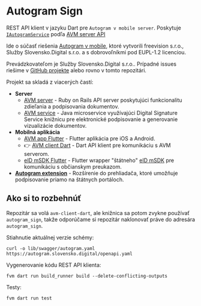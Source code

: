 # Autogram Sign

REST API klient v jazyku Dart pre `Autogram v mobile server`.
Poskytuje [`IAutogramService`](lib/src/iautogram_service.dart) podľa
[AVM server API](https://generator3.swagger.io/index.html?url=https://autogram.slovensko.digital/openapi.yaml)

Ide o súčasť riešenia [Autogram v mobile](https://sluzby.slovensko.digital/autogram-v-mobile/),
ktoré vytvorili freevision s.r.o., Služby Slovensko.Digital s.r.o. a s dobrovoľníkmi pod EUPL-1.2 licenciou.

Prevádzkovateľom je Služby Slovensko.Digital s.r.o..
Prípadné issues riešime v [GitHub projekte](https://github.com/orgs/slovensko-digital/projects/5)
alebo rovno v tomto repozitári.

Projekt sa skladá z viacerých častí:
- **Server**
  - [AVM server](https://github.com/slovensko-digital/avm-server) - Ruby on Rails API server poskytujúci funkcionalitu zdieľania a podpisovania dokumentov.
  - [AVM service](https://github.com/slovensko-digital/avm-service) - Java microservice využívajúci Digital Signature Service knižnicu pre elektronické podpisovanie a generovanie vizualizácie dokumentov.
- **Mobilná aplikácia**
  - [AVM app Flutter](https://github.com/slovensko-digital/avm-app-flutter) - Flutter aplikácia pre iOS a Android.
  - 👉 [AVM client Dart](https://github.com/slovensko-digital/avm-client-dart) - Dart API klient pre komunikáciu s AVM serverom.
  - [eID mSDK Flutter](https://github.com/slovensko-digital/eidmsdk-flutter) - Flutter wrapper "štátneho" [eID mSDK](https://github.com/eIDmSDK) pre komunikáciu s občianskym preukazom.
- [**Autogram extension**](https://github.com/slovensko-digital/autogram-extension) - Rozšírenie do prehliadača, ktoré umožňuje podpisovanie priamo na štátnych portáloch.

## Ako si to rozbehnúť

Repozitár sa volá `avm-client-dart`, ale knižnica sa potom zvykne používať `autogram_sign`, takže odporúčame si repozitár naklonovať práve do adresára `autogram_sign`.

Stiahnutie aktuálnej verzie schémy:

```shell
curl -o lib/swagger/autogram.yaml https://autogram.slovensko.digital/openapi.yaml
```

Vygenerovanie kódu REST API klienta:

```shell
fvm dart run build_runner build --delete-conflicting-outputs
```

Testy:

```shell
fvm dart run test
```
